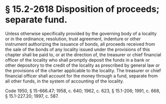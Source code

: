 # § 15.2-2618 Disposition of proceeds; separate fund.

<p>Unless otherwise specifically provided by the governing body of a locality or in the ordinance, resolution, trust agreement, indenture or other instrument authorizing the issuance of bonds, all proceeds received from the sale of the bonds of any locality issued under the provisions of this chapter shall be paid to, or at the direction of, the treasurer or chief financial officer of the locality who shall promptly deposit the funds in a bank or other depository to the credit of the locality as prescribed by general law or the provisions of the charter applicable to the locality. The treasurer or chief financial officer shall account for the money through a fund, separate from all other funds, in the system of accounting of the locality.</p><p>Code 1950, § 15-666.47; 1958, c. 640; 1962, c. 623, § 15.1-206; 1991, c. 668, § 15.1-227.20; 1997, c. 587.</p>